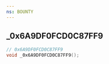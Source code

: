 ```yaml
---
ns: BOUNTY
---
```

## _0x6A9DF0FCD0C87FF9

```c
// 0x6A9DF0FCD0C87FF9
void _0x6A9DF0FCD0C87FF9();
```

